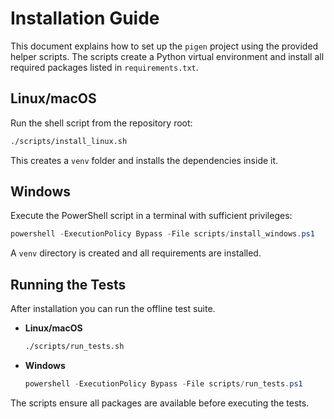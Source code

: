 # Installation Guide

This document explains how to set up the `pigen` project using the provided
helper scripts. The scripts create a Python virtual environment and install all
required packages listed in `requirements.txt`.

## Linux/macOS

Run the shell script from the repository root:

```bash
./scripts/install_linux.sh
```

This creates a `venv` folder and installs the dependencies inside it.

## Windows

Execute the PowerShell script in a terminal with sufficient privileges:

```powershell
powershell -ExecutionPolicy Bypass -File scripts/install_windows.ps1
```

A `venv` directory is created and all requirements are installed.

## Running the Tests

After installation you can run the offline test suite.

- **Linux/macOS**
  ```bash
  ./scripts/run_tests.sh
  ```
- **Windows**
  ```powershell
  powershell -ExecutionPolicy Bypass -File scripts/run_tests.ps1
  ```

The scripts ensure all packages are available before executing the tests.
